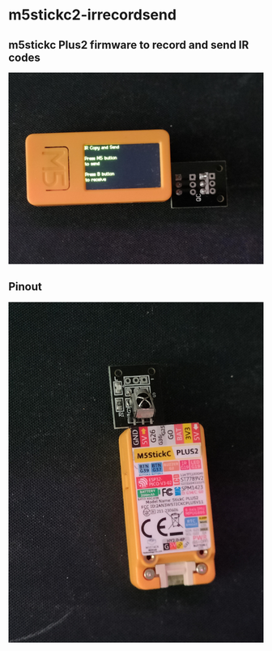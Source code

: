 # m5stickc2-irrecordsend
## m5stickc Plus2 firmware to record and send IR codes

![](https://github.com/rioooxd/m5stickc2-irrecordsend/blob/main/images/gui.jpeg?raw=true)


## Pinout 

![](https://github.com/rioooxd/m5stickc2-irrecordsend/blob/main/images/pinout.jpeg?raw=true)

